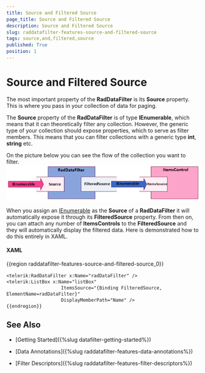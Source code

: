 ```yaml
---
title: Source and Filtered Source
page_title: Source and Filtered Source
description: Source and Filtered Source
slug: raddatafilter-features-source-and-filtered-source
tags: source,and,filtered,source
published: True
position: 1
---
```


# Source and Filtered Source


The most important property of the __RadDataFilter__ is its __Source__ property. This is where you pass in your collection of data for paging.

The __Source__ property of the __RadDataFilter__ is of type __IEnumerable__, which means that it can theoretically filter any collection. However, the generic type of your collection should expose properties, which to serve as filter members. This means that you can filter collections with a generic type __int__, __string__ etc.

On the picture below you can see the flow of the collection you want to filter.
  ![](images/RadDataFilter_Features_SourceAndFiltertedSource_01.png)

When you assign an [IEnumerable](http://msdn.microsoft.com/en-us/library/system.collections.ienumerable.aspx) as the __Source__ of a __RadDataFilter__ it will automatically expose it through its __FilteredSource__ property. From then on, you can attach any number of __ItemsControls__ to the __FilteredSource__ and they will automatically display the filtered data. Here is demonstrated how to do this entirely in XAML.

#### __XAML__

{{region raddatafilter-features-source-and-filtered-source_0}}

	<telerik:RadDataFilter x:Name="radDataFilter" />
	<telerik:ListBox x:Name="listBox"
	                    ItemsSource="{Binding FilteredSource, ElementName=radDataFilter}"
	                    DisplayMemberPath="Name" />
	{{endregion}}



## See Also

 * [Getting Started]({%slug datafilter-getting-started%})

 * [Data Annotations]({%slug raddatafilter-features-data-annotations%})

 * [Filter Descriptors]({%slug raddatafilter-features-filter-descriptors%})

